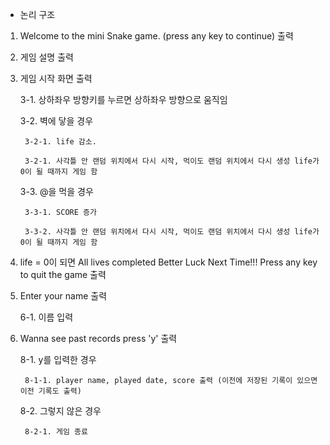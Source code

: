 - 논리 구조

1. Welcome to the mini Snake game. (press any key to continue) 출력
2. 게임 설명 출력
3. 게임 시작 화면 출력

   3-1. 상하좌우 방향키를 누르면 상하좌우 방향으로 움직임

   3-2. 벽에 닿을 경우

        3-2-1. life 감소.

        3-2-1. 사각틀 안 랜덤 위치에서 다시 시작, 먹이도 랜덤 위치에서 다시 생성 life가 0이 될 때까지 게임 함
   

   3-3. @을 먹을 경우

        3-3-1. SCORE 증가

        3-3-2. 사각틀 안 랜덤 위치에서 다시 시작, 먹이도 랜덤 위치에서 다시 생성 life가 0이 될 때까지 게임 함

5. life = 0이 되면 All lives completed Better Luck Next Time!!! Press any key to quit the game 출력

6. Enter your name 출력

   6-1. 이름 입력

8. Wanna see past records press 'y' 출력

   8-1. y를 입력한 경우

        8-1-1. player name, played date, score 출력 (이전에 저장된 기록이 있으면 이전 기록도 출력)

   8-2. 그렇지 않은 경우

        8-2-1. 게임 종료

